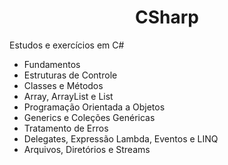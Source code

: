 <h1 align="center">CSharp</h1>

Estudos e exercícios em C#

<ul>
 <li>Fundamentos</li>
  <li>Estruturas de Controle</li>
  <li>Classes e Métodos</li>
  <li>Array, ArrayList e List</li>
  <li>Programação Orientada a Objetos</li>
  <li>Generics e Coleções Genéricas</li>
  <li>Tratamento de Erros</li>
  <li>Delegates, Expressão Lambda, Eventos e LINQ</li>
  <li>Arquivos, Diretórios e Streams</li>
</ul>

